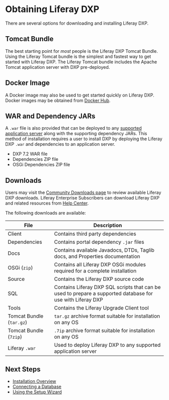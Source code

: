 # Obtaining Liferay DXP

There are several options for downloading and installing Liferay DXP.

## Tomcat Bundle

The best starting point for _most_ people is the Liferay DXP Tomcat Bundle. Using the Liferay Tomcat bundle is the simplest and fastest way to get started with Liferay DXP. The Liferay Tomcat bundle includes the Apache Tomcat application server with DXP pre-deployed.

## Docker Image

A Docker image may also be used to get started quickly on Liferay DXP. Docker images may be obtained from [Docker Hub](https://hub.docker.com/u/liferay).

## WAR and Dependency JARs

A `.war` file is also provided that can be deployed to any [supported application server](https://help.liferay.com/hc/categories/360000894391-Product-Support) along with the supporting dependency JARs. This method of installation requires a user to install DXP by deploying the Liferay DXP `.war` and dependencies to an application server.

* DXP 7.2 WAR file
* Dependencies ZIP file
* OSGi Dependencies ZIP file

## Downloads

Users may visit the [Community Downloads page](https://www.liferay.com/downloads-community) to review available Liferay DXP downloads. Liferay Enterprise Subscribers can download Liferay DXP and related resources from [Help Center](https://help.liferay.com/hc).

The following downloads are available:

|File|Description|
|---|---|
| Client | Contains third party dependencies  |
| Dependencies | Contains portal dependency `.jar` files |
| Docs | Contains available Javadocs, DTDs, Taglib docs, and Properties documentation  |
| OSGi (`zip`) | Contains all Liferay DXP OSGi modules required for a complete installation |
| Source | Contains the Liferay DXP source code |
| SQL | Contains Liferay DXP SQL scripts that can be used to prepare a supported database for use with Liferay DXP |
| Tools | Contains the Liferay Upgrade Client tool |
| Tomcat Bundle (`tar.gz`) | `tar.gz` archive format suitable for installation on any OS |
| Tomcat Bundle (`7zip`) | `.7ip` archive format suitable for installation on any OS |
| Liferay `.war` | Used to deploy Liferay DXP to any supported application server |

## Next Steps

* [Installation Overview](./installation-overview.md)
* [Connecting a Database](./connecting-a-database.md)
* [Using the Setup Wizard](./using-the-setup-wizard.md)
